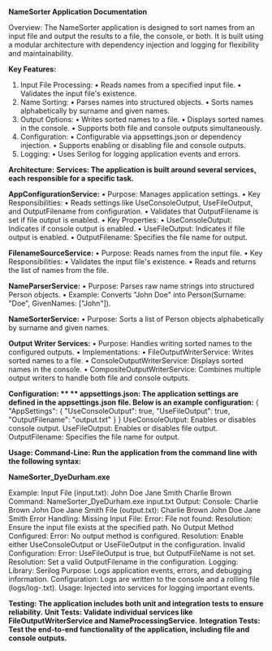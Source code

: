 **NameSorter Application Documentation**

Overview: The NameSorter application is designed to sort names from an input file and output the results to a file, the console, or both. It is built using a modular architecture with dependency injection and logging for flexibility and maintainability.

**Key Features:**
1.	Input File Processing:
  •	Reads names from a specified input file.
  •	Validates the input file's existence.
2.	Name Sorting:
  •	Parses names into structured objects.
  •	Sorts names alphabetically by surname and given names.
3.	Output Options:
  •	Writes sorted names to a file.
  •	Displays sorted names in the console.
  •	Supports both file and console outputs simultaneously.
4.	Configuration:
  •	Configurable via appsettings.json or dependency injection.
  •	Supports enabling or disabling file and console outputs.
5.	Logging:
  •	Uses Serilog for logging application events and errors.

**Architecture:**
**Services: The application is built around several services, each responsible for a specific task.**
   
  **AppConfigurationService:**
    •	Purpose: Manages application settings.
    •	Key Responsibilities:
    •	Reads settings like UseConsoleOutput, UseFileOutput, and OutputFilename from configuration.
    •	Validates that OutputFilename is set if file output is enabled.
    •	Key Properties:
    •	UseConsoleOutput: Indicates if console output is enabled.
    •	UseFileOutput: Indicates if file output is enabled.
    •	OutputFilename: Specifies the file name for output.

  **FilenameSourceService:**
    •	Purpose: Reads names from the input file.
    •	Key Responsibilities:
    •	Validates the input file's existence.
    •	Reads and returns the list of names from the file.

  **NameParserService:**
    •	Purpose: Parses raw name strings into structured Person objects.
    •	Example: Converts "John Doe" into Person(Surname: "Doe", GivenNames: ["John"]).

  **NameSorterService:**
    •	Purpose: Sorts a list of Person objects alphabetically by surname and given names.
  
  **Output Writer Services:**
    •	Purpose: Handles writing sorted names to the configured outputs.
    •	Implementations:
    •	FileOutputWriterService: Writes sorted names to a file.
    •	ConsoleOutputWriterService: Displays sorted names in the console.
    •	CompositeOutputWriterService: Combines multiple output writers to handle both file and console outputs.

**Configuration: **
  ** appsettings.json: The application settings are defined in the appsettings.json file. Below is an example configuration:**
    { "AppSettings": { "UseConsoleOutput": true, "UseFileOutput": true, "OutputFilename": "output.txt" } }
    UseConsoleOutput: Enables or disables console output. 
    UseFileOutput: Enables or disables file output. 
    OutputFilename: Specifies the file name for output.

**Usage: Command-Line: Run the application from the command line with the following syntax:**

  **NameSorter_DyeDurham.exe <input-file-name>**
  
  Example: Input File (input.txt): John Doe Jane Smith Charlie Brown
  Command: NameSorter_DyeDurham.exe input.txt
  Output: Console: Charlie Brown John Doe Jane Smith
  File (output.txt): Charlie Brown John Doe Jane Smith
  Error Handling: Missing Input File: Error: File not found: <filename> Resolution: Ensure the input file exists at the specified path.
  No Output Method Configured: Error: No output method is configured. Resolution: Enable either UseConsoleOutput or UseFileOutput in the configuration.
  Invalid Configuration: Error: UseFileOutput is true, but OutputFileName is not set. Resolution: Set a valid OutputFilename in the configuration.
  Logging: Library: Serilog Purpose: Logs application events, errors, and debugging information. Configuration: Logs are written to the console and a rolling file (logs/log-.txt). Usage: Injected into services for logging important events.
  
**Testing: The application includes both unit and integration tests to ensure reliability.**
  **Unit Tests: Validate individual services like FileOutputWriterService and NameProcessingService.**
  **Integration Tests: Test the end-to-end functionality of the application, including file and console outputs.**

